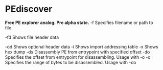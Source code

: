 # PEdiscover
**Free PE explorer analog. Pre alpha state.**
-f Specifies filename or path to file

-fd Shows file header data

-od Shows optional header data
-i Shows import addressing table
-x Shows hex dump
-ds Disassembly PE from entrypoint with specified offset
-do Specifies the offset from entrypoint for disassembling. Usage with -o
-o Specifies the range of bytes to be disassembled. Usage with -do
